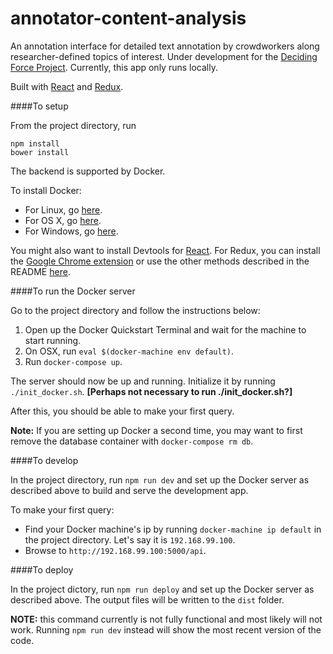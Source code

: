 # annotator-content-analysis

An annotation interface for detailed text annotation by crowdworkers along researcher-defined topics of interest. Under development for the
[Deciding Force Project](http://www.decidingforce.org/). Currently, this app only runs locally.

Built with [React](https://facebook.github.io/react/) and [Redux](https://github.com/reactjs/redux).

####To setup

From the project directory, run

```
npm install
bower install
```

The backend is supported by Docker.

To install Docker:
  * For Linux, go [here](https://docs.docker.com/engine/installation/). 
  * For OS X, go [here](https://docs.docker.com/engine/installation/mac/).
  * For Windows, go [here](https://docs.docker.com/engine/installation/windows/).

You might also want to install Devtools for [React](https://facebook.github.io/react/blog/2015/09/02/new-react-developer-tools.html). For Redux, you can install the [Google Chrome extension](https://chrome.google.com/webstore/detail/redux-devtools/lmhkpmbekcpmknklioeibfkpmmfibljd) or use the other methods described in the README [here](https://github.com/zalmoxisus/redux-devtools-extension).

####To run the Docker server

Go to the project directory and follow the instructions below:

1. Open up the Docker Quickstart Terminal and wait for the machine to start running.
2. On OSX, run `eval $(docker-machine env default)`.
3. Run `docker-compose up`.

The server should now be up and running. Initialize it by running `./init_docker.sh`. **[Perhaps not necessary to run ./init_docker.sh?]**

After this, you should be able to make your first query.

**Note:** If you are setting up Docker a second time, you may want to first remove the database container with `docker-compose rm db`.

####To develop

In the project directory, run `npm run dev` and set up the Docker server as described above to build and serve the development app.

To make your first query:

- Find your Docker machine's ip by running `docker-machine ip default` in the project directory. Let's say it is `192.168.99.100`.
- Browse to `http://192.168.99.100:5000/api`.

####To deploy

In the project dictory, run `npm run deploy` and set up the Docker server as described above. The output files will be written to the `dist` folder.

**NOTE:** this command currently is not fully functional and most likely will not work. Running `npm run dev` instead will show the most recent version of the code.